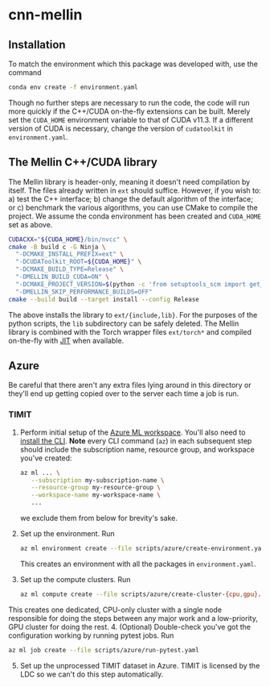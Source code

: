 # cnn-mellin

## Installation

To match the environment which this package was developed with, use the command

``` sh
conda env create -f environment.yaml
```

Though no further steps are necessary to run the code, the code will run more
quickly if the C++/CUDA on-the-fly extensions can be built. Merely set the
`CUDA_HOME` environment variable to that of CUDA v11.3. If a different version
of CUDA is necessary, change the version of `cudatoolkit` in
`environment.yaml`.

## The Mellin C++/CUDA library

The Mellin library is header-only, meaning it doesn't need compilation by
itself. The files already written in `ext` should suffice.
However, if you wish to: a) test the C++ interface; b) change the default
algorithm of the interface; or c) benchmark the various algorithms, you can use
CMake to compile the project. We assume the conda environment has been created
and `CUDA_HOME` set as above.

``` sh
CUDACXX="${CUDA_HOME}/bin/nvcc" \
cmake -B build c -G Ninja \
  "-DCMAKE_INSTALL_PREFIX=ext" \
  "-DCUDAToolkit_ROOT=${CUDA_HOME}" \
  "-DCMAKE_BUILD_TYPE=Release" \
  "-DMELLIN_BUILD_CUDA=ON" \
  "-DCMAKE_PROJECT_VERSION=$(python -c 'from setuptools_scm import get_version; print(get_version().split(".dev")[0])')" \
  "-DMELLIN_SKIP_PERFORMANCE_BUILDS=OFF"
cmake --build build --target install --config Release
```

The above installs the library to `ext/{include,lib}`. For the purposes of the
python scripts, the `lib` subdirectory can be safely deleted. The Mellin
library is combined with the Torch wrapper files `ext/torch*` and compiled
on-the-fly with
[JIT](https://pytorch.org/tutorials/advanced/cpp_extension.html#jit-compiling-extensions)
when available.

## Azure

Be careful that there aren't any extra files lying around in this directory
or they'll end up getting copied over to the server each time a job is run.

### TIMIT

1. Perform initial setup of the [Azure ML
   workspace](https://docs.microsoft.com/en-us/azure/machine-learning/quickstart-create-resources).
   You'll also need to [install the
   CLI](https://docs.microsoft.com/en-us/azure/machine-learning/how-to-configure-cli?tabs=public).
   **Note** every CLI command (`az`) in each subsequent step should include
   the subscription name, resource group, and workspace you've created:

   ``` sh
   az ml ... \
      --subscription my-subscription-name \
      --resource-group my-resource-group \
      --workspace-name my-workspace-name \
      ...
   ```

   we exclude them from below for brevity's sake.

2. Set up the environment. Run

   ``` sh
   az ml environment create --file scripts/azure/create-environment.yaml
   ```

   This creates an environment with all the packages in `environment.yaml`.
3. Set up the compute clusters. Run

   ``` sh
   az ml compute create --file scripts/azure/create-cluster-{cpu,gpu}.yaml
   ```

  This creates one dedicated, CPU-only cluster with a single node responsible
  for doing the steps between any major work and a low-priority, GPU cluster
  for doing the rest.
4. (Optional) Double-check you've got the configuration working by running
   pytest jobs. Run

   ``` sh
   az ml job create --file scripts/azure/run-pytest.yaml
   ```

5. Set up the unprocessed TIMIT dataset in Azure. TIMIT is licensed by the
   LDC so we can't do this step automatically. 